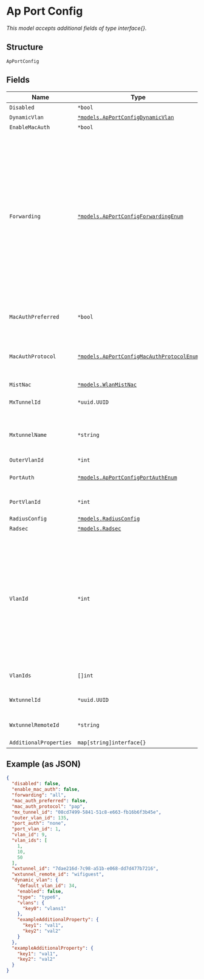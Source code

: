 
# Ap Port Config

*This model accepts additional fields of type interface{}.*

## Structure

`ApPortConfig`

## Fields

| Name | Type | Tags | Description |
|  --- | --- | --- | --- |
| `Disabled` | `*bool` | Optional | **Default**: `false` |
| `DynamicVlan` | [`*models.ApPortConfigDynamicVlan`](../../doc/models/ap-port-config-dynamic-vlan.md) | Optional | Optional dynamic vlan |
| `EnableMacAuth` | `*bool` | Optional | **Default**: `false` |
| `Forwarding` | [`*models.ApPortConfigForwardingEnum`](../../doc/models/ap-port-config-forwarding-enum.md) | Optional | enum:<br><br>* `all`: local breakout, All VLANs<br>* `limited`: local breakout, only the VLANs configured in `port_vlan_id` and `vlan_ids`<br>* `mxtunnel`: central breakout to an Org Mist Edge (requires `mxtunnel_id`)<br>* `site_mxedge`: central breakout to a Site Mist Edge (requires `mxtunnel_name`)<br>* `wxtunnel`': central breakout to an Org WxTunnel (requires `wxtunnel_id`)<br>**Default**: `"all"` |
| `MacAuthPreferred` | `*bool` | Optional | When `true`, we'll do dot1x then mac_auth. enable this to prefer mac_auth<br>**Default**: `false` |
| `MacAuthProtocol` | [`*models.ApPortConfigMacAuthProtocolEnum`](../../doc/models/ap-port-config-mac-auth-protocol-enum.md) | Optional | if `enable_mac_auth`==`true`, allows user to select an authentication protocol. enum: `eap-md5`, `eap-peap`, `pap`<br>**Default**: `"pap"` |
| `MistNac` | [`*models.WlanMistNac`](../../doc/models/wlan-mist-nac.md) | Optional | - |
| `MxTunnelId` | `*uuid.UUID` | Optional | If `forwarding`==`mxtunnel`, vlan_ids comes from mxtunnel |
| `MxtunnelName` | `*string` | Optional | If `forwarding`==`site_mxedge`, vlan_ids comes from site_mxedge (`mxtunnels` under site setting) |
| `OuterVlanId` | `*int` | Optional | for Q-in-Q configuration |
| `PortAuth` | [`*models.ApPortConfigPortAuthEnum`](../../doc/models/ap-port-config-port-auth-enum.md) | Optional | When doing port auth. enum: `dot1x`, `none`<br>**Default**: `"none"` |
| `PortVlanId` | `*int` | Optional | If `forwarding`==`limited`<br>**Constraints**: `>= 1`, `<= 4094` |
| `RadiusConfig` | [`*models.RadiusConfig`](../../doc/models/radius-config.md) | Optional | Junos Radius config |
| `Radsec` | [`*models.Radsec`](../../doc/models/radsec.md) | Optional | RadSec settings |
| `VlanId` | `*int` | Optional | Optional to specify the vlan id for a tunnel if forwarding is for `wxtunnel`, `mxtunnel` or `site_mxedge`.<br><br>* if vlan_id is not specified then it will use first one in vlan_ids[] of the mxtunnel.<br>* if forwarding == site_mxedge, vlan_ids comes from site_mxedge (`mxtunnels` under site setting)<br>**Constraints**: `>= 1`, `<= 4094` |
| `VlanIds` | `[]int` | Optional | If `forwarding`==`limited`<br>**Constraints**: `>= 1`, `<= 4094` |
| `WxtunnelId` | `*uuid.UUID` | Optional | If `forwarding`==`wxtunnel`, the port is bridged to the vlan of the session |
| `WxtunnelRemoteId` | `*string` | Optional | If `forwarding`==`wxtunnel`, the port is bridged to the vlan of the session |
| `AdditionalProperties` | `map[string]interface{}` | Optional | - |

## Example (as JSON)

```json
{
  "disabled": false,
  "enable_mac_auth": false,
  "forwarding": "all",
  "mac_auth_preferred": false,
  "mac_auth_protocol": "pap",
  "mx_tunnel_id": "08cd7499-5841-51c8-e663-fb16b6f3b45e",
  "outer_vlan_id": 135,
  "port_auth": "none",
  "port_vlan_id": 1,
  "vlan_id": 9,
  "vlan_ids": [
    1,
    10,
    50
  ],
  "wxtunnel_id": "7dae216d-7c98-a51b-e068-dd7d477b7216",
  "wxtunnel_remote_id": "wifiguest",
  "dynamic_vlan": {
    "default_vlan_id": 34,
    "enabled": false,
    "type": "type6",
    "vlans": {
      "key0": "vlans1"
    },
    "exampleAdditionalProperty": {
      "key1": "val1",
      "key2": "val2"
    }
  },
  "exampleAdditionalProperty": {
    "key1": "val1",
    "key2": "val2"
  }
}
```

